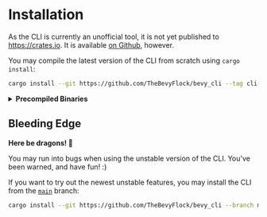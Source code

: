 # Installation

<!-- Please keep this section synchronized with the `README.md`. -->

As the CLI is currently an unofficial tool, it is not yet published to <https://crates.io>. It is available [on Github](https://github.com/TheBevyFlock/bevy_cli), however.

You may compile the latest version of the CLI from scratch using `cargo install`:

```sh
cargo install --git https://github.com/TheBevyFlock/bevy_cli --tag cli-v0.1.0-alpha.1 --locked bevy_cli
```

<details>
    <summary><strong>Precompiled Binaries</strong></summary>

The CLI is precompiled for Linux, Windows, and macOS. You may install the latest precompiled binary using [`cargo-binstall`](https://github.com/cargo-bins/cargo-binstall):

```sh
cargo binstall --git https://github.com/TheBevyFlock/bevy_cli --version v0.1.0-alpha.1 --locked bevy_cli
```

You can manually download the precompiled binaries from the [release page](https://github.com/TheBevyFlock/bevy_cli/releases).

</details>

## Bleeding Edge

<div class="warning">

**Here be dragons! 🐉**

You may run into bugs when using the unstable version of the CLI. You've been warned, and have fun! :)

</div>

If you want to try out the newest unstable features, you may install the CLI from the [`main`](https://github.com/TheBevyFlock/bevy_cli/tree/main) branch:

```sh
cargo install --git https://github.com/TheBevyFlock/bevy_cli --branch main --locked bevy_cli
```
